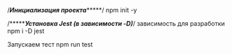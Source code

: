 /*********************Инициализация проекта**************************/
npm init -y

/********************Установка Jest (в зависимости -D)***************/
зависимость для разработки
npm i -D jest

Запускаем тест 
npm run test